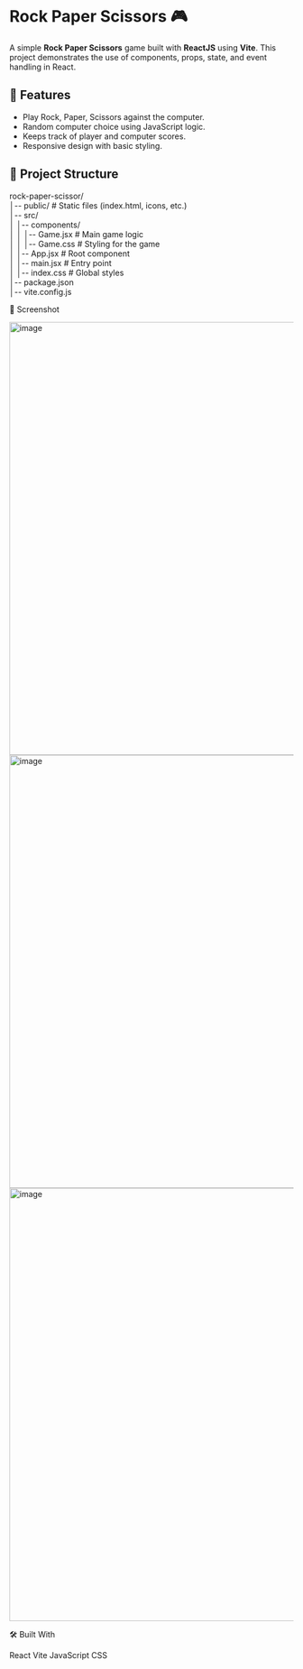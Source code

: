 # Rock Paper Scissors 🎮
A simple **Rock Paper Scissors** game built with **ReactJS** using **Vite**. This project demonstrates the use of components, props, state, and event handling in React.

## 🚀 Features
- Play Rock, Paper, Scissors against the computer.  
- Random computer choice using JavaScript logic.  
- Keeps track of player and computer scores.  
- Responsive design with basic styling.  

## 📂 Project Structure
rock-paper-scissor/  
│-- public/              # Static files (index.html, icons, etc.)  
│-- src/  
│   │-- components/  
│   │   │-- Game.jsx     # Main game logic  
│   │   │-- Game.css     # Styling for the game  
│   │-- App.jsx          # Root component  
│   │-- main.jsx         # Entry point  
│   │-- index.css        # Global styles  
│-- package.json  
│-- vite.config.js  

📸 Screenshot

<img width="1366" height="768" alt="image" src="https://github.com/user-attachments/assets/d7b72c8e-6d05-4593-996b-eb3e26fd4dcd" />
<img width="1366" height="768" alt="image" src="https://github.com/user-attachments/assets/01346a2a-04cd-4c29-928f-887198cfd1f9" />
<img width="1366" height="768" alt="image" src="https://github.com/user-attachments/assets/201903a6-0720-4c9c-9c1c-9159f7c7d9d3" />




🛠 Built With

React
Vite
JavaScript
CSS
